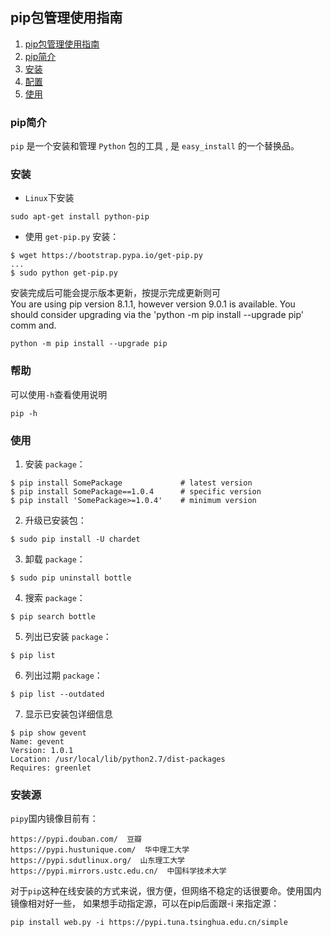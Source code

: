 ## pip包管理使用指南
1. [pip包管理使用指南](#pip包管理使用指南 "pip包管理使用指南")
1. [pip简介](#pip简介 "pip简介")
1. [安装](#安装 "安装")
1. [配置](#配置 "配置")
1. [使用](#使用 "使用")

### pip简介
`pip` 是一个安装和管理 `Python` 包的工具 , 是 `easy_install` 的一个替换品。  

### 安装
* `Linux`下安装    
```
sudo apt-get install python-pip
```
* 使用 `get-pip.py` 安装：  
```
$ wget https://bootstrap.pypa.io/get-pip.py
...
$ sudo python get-pip.py
```
安装完成后可能会提示版本更新，按提示完成更新则可  
You are using pip version 8.1.1, however version 9.0.1 is available.
You should consider upgrading via the 'python -m pip install --upgrade pip' comm
and.
```
python -m pip install --upgrade pip
```

### 帮助
可以使用`-h`查看使用说明  
```
pip -h
```
### 使用
1. 安装 `package`：
```
$ pip install SomePackage             # latest version
$ pip install SomePackage==1.0.4      # specific version
$ pip install 'SomePackage>=1.0.4'    # minimum version
```

2. 升级已安装包：
```
$ sudo pip install -U chardet
```

3. 卸载 `package`：
```
$ sudo pip uninstall bottle
```

4. 搜索 `package`：
```
$ pip search bottle
```

5. 列出已安装 `package`：
```
$ pip list
```

6. 列出过期 `package`：
```
$ pip list --outdated
```

7. 显示已安装包详细信息  
```
$ pip show gevent
Name: gevent
Version: 1.0.1
Location: /usr/local/lib/python2.7/dist-packages
Requires: greenlet
```

### 安装源
`pipy`国内镜像目前有：
```
https://pypi.douban.com/  豆瓣
https://pypi.hustunique.com/  华中理工大学
https://pypi.sdutlinux.org/  山东理工大学
https://pypi.mirrors.ustc.edu.cn/  中国科学技术大学
```
对于`pip`这种在线安装的方式来说，很方便，但网络不稳定的话很要命。使用国内镜像相对好一些，
如果想手动指定源，可以在pip后面跟-i 来指定源：
```
pip install web.py -i https://pypi.tuna.tsinghua.edu.cn/simple 
```
